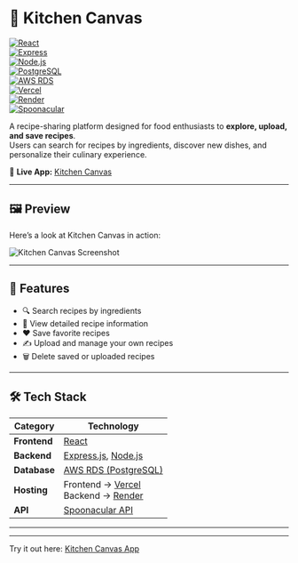 # 🍳 Kitchen Canvas  

[![React](https://img.shields.io/badge/Frontend-React-blue?logo=react)](https://react.dev)  
[![Express](https://img.shields.io/badge/Backend-Express.js-lightgrey?logo=express)](https://expressjs.com)  
[![Node.js](https://img.shields.io/badge/Runtime-Node.js-green?logo=node.js)](https://nodejs.org)  
[![PostgreSQL](https://img.shields.io/badge/Database-PostgreSQL-blue?logo=postgresql)](https://www.postgresql.org)  
[![AWS RDS](https://img.shields.io/badge/Cloud-AWS%20RDS-orange?logo=amazon-aws)](https://aws.amazon.com/rds/)  
[![Vercel](https://img.shields.io/badge/Hosting-Frontend-black?logo=vercel)](https://vercel.com)  
[![Render](https://img.shields.io/badge/Hosting-Backend-purple?logo=render)](https://render.com)  
[![Spoonacular](https://img.shields.io/badge/API-Spoonacular-red)](https://spoonacular.com/food-api)  

A recipe-sharing platform designed for food enthusiasts to **explore, upload, and save recipes**.  
Users can search for recipes by ingredients, discover new dishes, and personalize their culinary experience.  

🔗 **Live App:** [Kitchen Canvas](https://kitchen-canvas-one.vercel.app)  

---

## 🖼️ Preview
Here’s a look at Kitchen Canvas in action:  

![Kitchen Canvas Screenshot]()  

---

## 🚀 Features
- 🔍 Search recipes by ingredients  
- 📖 View detailed recipe information  
- ❤️ Save favorite recipes  
- ✍️ Upload and manage your own recipes  
- 🗑️ Delete saved or uploaded recipes  

---

## 🛠️ Tech Stack

| Category         | Technology |
|------------------|------------|
| **Frontend**     | [React](https://react.dev) |
| **Backend**      | [Express.js](https://expressjs.com), [Node.js](https://nodejs.org) |
| **Database**     | [AWS RDS (PostgreSQL)](https://aws.amazon.com/rds/) |
| **Hosting**      | Frontend → [Vercel](https://vercel.com) <br> Backend → [Render](https://render.com) |
| **API**          | [Spoonacular API](https://spoonacular.com/food-api) |

---

---



Try it out here: [Kitchen Canvas App](https://kitchen-canvas-one.vercel.app)
